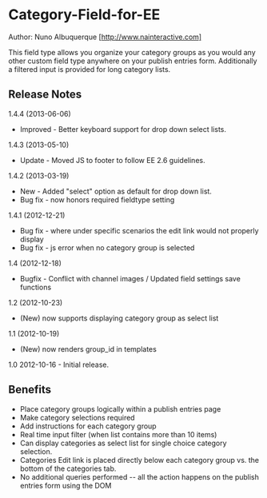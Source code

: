 Category-Field-for-EE
=====================
Author: Nuno Albuquerque [http://www.nainteractive.com]

This field type allows you organize your category groups as you would any other custom field type anywhere on your publish entries form. Additionally a filtered input is provided for long category lists.

Release Notes
--------
1.4.4 (2013-06-06)
- Improved	- Better keyboard support for drop down select lists.

1.4.3 (2013-05-10)
- Update	- Moved JS to footer to follow EE 2.6 guidelines.

1.4.2 (2013-03-19)

- New 		- Added "select" option as default for drop down list.
- Bug fix 	- now honors required fieldtype setting

1.4.1 (2012-12-21)

- Bug fix 	- where under specific scenarios the edit link would not properly display
- Bug fix 	- js error when no category group is selected

1.4 (2012-12-18)

- Bugfix	- Conflict with channel images / Updated field settings save functions

1.2 (2012-10-23)
- (New) now supports displaying category group as select list

1.1 (2012-10-19)
- (New) now renders group_id in templates

1.0
2012-10-16 - Initial release.

Benefits
--------

- Place category groups logically within a publish entries page
- Make category selections required
- Add instructions for each category group
- Real time input filter (when list contains more than 10 items)
- Can display categories as select list for single choice category selection.
- Categories Edit link is placed directly below each category group vs. the bottom of the categories tab.
- No additional queries performed -- all the action happens on the publish entries form using the DOM
